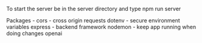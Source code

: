 To start the server be in the server directory and type npm run server


Packages - 
cors - cross origin requests
dotenv - secure environment variables
express - backend framework
nodemon - keep app running when doing changes
openai